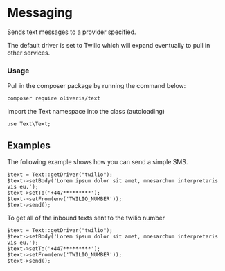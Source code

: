 # Messaging
Sends text messages to a provider specified.

The default driver is set to Twilio which will expand eventually to pull in other services.

### Usage
<p>Pull in the composer package by running the command below:</p>

```
composer require oliveris/text
```

<p>Import the Text namespace into the class (autoloading)</p>

```
use Text\Text;
```

## Examples
<p>The following example shows how you can send a simple SMS.</p>

```
$text = Text::getDriver("twilio");
$text->setBody('Lorem ipsum dolor sit amet, mnesarchum interpretaris vis eu.');
$text->setTo('+447*********');
$text->setFrom(env('TWILIO_NUMBER'));
$text->send();
```

<p>To get all of the inbound texts sent to the twilio number</p>

```
$text = Text::getDriver("twilio");
$text->setBody('Lorem ipsum dolor sit amet, mnesarchum interpretaris vis eu.');
$text->setTo('+447*********');
$text->setFrom(env('TWILIO_NUMBER'));
$text->send();
```